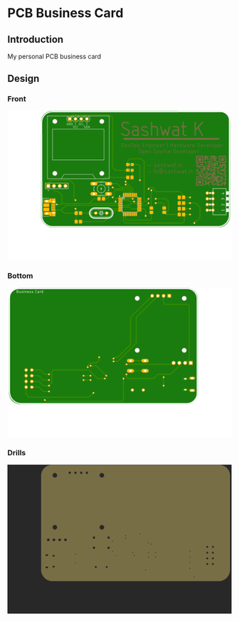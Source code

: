 # PCB Business Card

## Introduction

My personal PCB business card

## Design

### Front

![Front](docs/front.png)

### Bottom

![Bottom](docs/bottom.png)

### Drills

![Drills](docs/drills.png)
